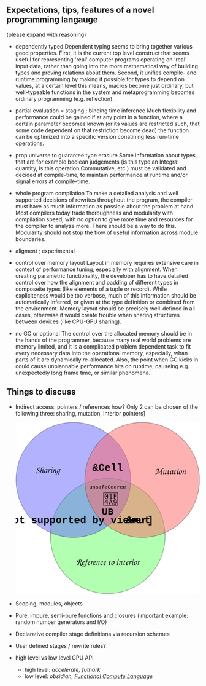## Expectations, tips, features of a novel programming langauge
(please expand with reasoning)
- dependently typed
Dependent typing seems to bring together various good properties. First, it is the current top level construct that seems useful for representing 'real' computer programs operating on 'real' input data, rather than going into the more mathematical way of building types and proving relations about them. Second, it unifies compile- and runtime programming by making it possible for types to depend on values, at a certain level this means, macros become just ordinary, but well-typeable functions in the system and metaprogramming becomes ordinary programming (e.g. reflection).

- partial evaluation = staging ; binding time inference
Much flexibility and performance could be gained if at any point in a function, where a certain parameter becomes known (or its values are restricted such, that some code dependent on that restriction become dead) the function can be optimized into a specific version conatining less run-time operations.

- prop universe to guarantee type erasure
Some information about types, that are for example boolean judgements (is this type an Integral quantity, is this operation Commutative, etc.) must be validated and decided at compile-time, to maintain performance at runtime and/or signal errors at compile-time.

- whole program compilation
To make a detailed analysis and well supported decisions of rewrites throughout the program, the compiler must have as much information as possible about the problem at hand. Most compilers today trade thoroughness and modularity with compilation speed, with no option to give more time and resources for the compiler to analyze more. There should be a way to do this. Modularity should not stop the flow of useful information across module boundaries.

- aligment ; experimental
- control over memory layout
Layout in memory requires extensive care in context of performance tuning, especially with alignment. When creating parametric functionality, the developer has to have detailed control over how the alignment and padding of different types in composeite types (like elements of a tuple or record). While expliciteness would be too verbose, much of this information should be automatically inferred, or given at the type definition or combined from the environment. Memory layout should be precisely well-defined in all cases, otherwise it would create trouble when sharing structures between devices (like CPU-GPU sharing).

- no GC or optional
The control over the allocated memory should be in the hands of the programmer, because many real world problems are memory limited, and it is a complicated problem dependent task to fit every necessary data into the operational memory, especially, whan parts of it are dynamically re-allocated. Also, the point when GC kicks in could cause unplannable performance hits on runtime, causeing e.g. unexpectedly long frame time, or similar phenomena. 

## Things to discuss
- Indirect access: pointers / references how?
  Only 2 can be chosen of the following three: sharing, mutation, interior pointers] 
  
  ![Choose at most two](ChooseTwo.svg)

- Scoping, modules, objects
- Pure, impure, semi-pure functions and closures (important example: random number generators and I/O)
- Declarative compiler stage definitions via recursion schemes
- User defined stages / rewrite rules?
- high level vs low level GPU API
  - high level: *accelerate, futhark*
  - low level: *obsidian, [Functional Compute Language](https://github.com/dybber/fcl/blob/master/publications/fhpc2016-fcl.pdf)*
